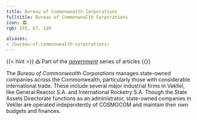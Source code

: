 ```yaml
---
title: Bureau of Commonwealth Corporations
fulltitle: Bureau of Commonwealth Corporations
icon: 🏛️
rgb: 155, 67, 199

aliases:
- /bureau-of-commonwealth-corporations/
---
```

{{< hint >}}
߷ Part of the *[government](/government/)* series of articles
{{</hint>}}

The *Bureau of Commonwealth Corporations* manages state-owned companies across the Commonwealth, particularly those with considerable international trade. These include several major industrial firms in Vekllei, like General Reactor S.A. and International Rocketry S.A. Though the State Assets Directorate functions as an administrator, state-owned companies in Vekllei are operated independently of COSMOCOM and maintain their own budgets and finances.